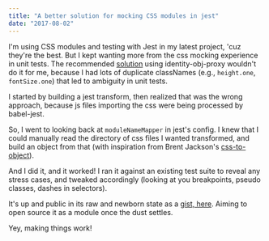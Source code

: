 ```yaml
---
title: "A better solution for mocking CSS modules in jest"
date: "2017-08-02"
---
```


I'm using CSS modules and testing with Jest in my latest project, 'cuz they're the best. But I kept wanting more from the css mocking experience in unit tests. The recommended [solution](https://facebook.github.io/jest/docs/webpack.html) using identity-obj-proxy wouldn't do it for me, because I had lots of duplicate classNames (e.g., `height.one`, `fontSize.one`) that led to ambiguity in unit tests.

I started by building a jest transform, then realized that was the wrong approach, because js files importing the css were being processed by babel-jest.

So, I went to looking back at `moduleNameMapper` in jest's config. I knew that I could manually read the directory of css files I wanted transformed, and build an object from that (with inspiration from Brent Jackson's [css-to-object](https://github.com/jxnblk/css-to-object)).

And I did it, and it worked! I ran it against an existing test suite to reveal any stress cases, and tweaked accordingly (looking at you breakpoints, pseudo classes, dashes in selectors).

It's up and public in its raw and newborn state as a [gist, here](https://gist.github.com/ianmcnally/a1727d96cab1f42d8a55ab9afa2fc0fc). Aiming to open source it as a module once the dust settles.

Yey, making things work!
